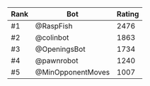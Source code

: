 Rank|Bot|Rating
---|---|---
#1|@RaspFish|2476
#2|@colinbot|1863
#3|@OpeningsBot|1734
#4|@pawnrobot|1240
#5|@MinOpponentMoves|1007
